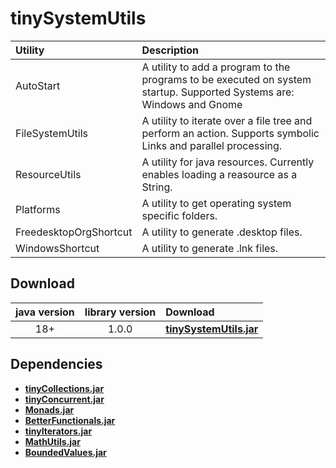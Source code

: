 # tinySystemUtils

Utility                | Description
:--------------------- | :----------
AutoStart              | A utility to add a program to the programs to be executed on system startup. Supported Systems are: Windows and Gnome
FileSystemUtils        | A utility to iterate over a file tree and perform an action. Supports symbolic Links and parallel processing.
ResourceUtils          | A utility for java resources. Currently enables loading a reasource as a String.
Platforms              | A utility to get operating system specific folders.
FreedesktopOrgShortcut | A utility to generate .desktop files.
WindowsShortcut        | A utility to generate .lnk files.

## Download

java version | library version | Download
:----------: | :-------------: | :-------
18+          | 1.0.0           | [**tinySystemUtils.jar**](https://github.com/tinycodecrank/tinySystemUtils/releases/download/1.0.0/tinySystemUtils.jar)

## Dependencies

* [**tinyCollections.jar**](https://github.com/tinycodecrank/tinyCollections/releases/download/v1.0.0/tinyCollections.jar)
* [**tinyConcurrent.jar**](https://github.com/tinycodecrank/tinyConcurrent/releases/download/v1.0.0/tinyConcurrent.jar)
* [**Monads.jar**](https://github.com/tinycodecrank/tinyMonads/releases/download/v1.0.0/Monads.jar)
* [**BetterFunctionals.jar**](https://github.com/tinycodecrank/betterFunctionals/releases/download/v1.0.0/BetterFunctionals.jar)
* [**tinyIterators.jar**](https://github.com/tinycodecrank/tinyIterators/releases/download/v1.0.0/tinyIterators.jar)
* [**MathUtils.jar**](https://github.com/tinycodecrank/mathUtils/releases/download/v1.0.0/MathUtils.jar)
* [**BoundedValues.jar**](https://github.com/tinycodecrank/BoundedValues/releases/download/v1.0.0/BoundedValues.jar)
